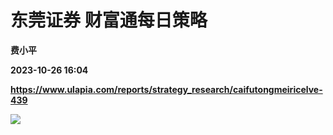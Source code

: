 # 东莞证券 财富通每日策略
**费小平**

**2023-10-26 16:04**

**https://www.ulapia.com/reports/strategy_research/caifutongmeiricelve-439**

![](https://img.ulapia.com/thumbnails/strategy_research/20231026/H3_AP202310251603491216_1.jpg)